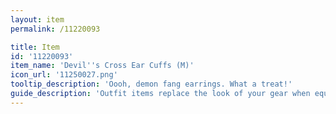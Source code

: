 ```yaml
---
layout: item
permalink: /11220093

title: Item
id: '11220093'
item_name: 'Devil''s Cross Ear Cuffs (M)'
icon_url: '11250027.png'
tooltip_description: 'Oooh, demon fang earrings. What a treat!'
guide_description: 'Outfit items replace the look of your gear when equipped.'
---
```

